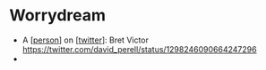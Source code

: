 # Worrydream
- A [[person]] on [[twitter]]: Bret Victor https://twitter.com/david_perell/status/1298246090664247296
- 

[//begin]: # "Autogenerated link references for markdown compatibility"
[person]: person.md "Person"
[twitter]: twitter.md "Twitter"
[//end]: # "Autogenerated link references"